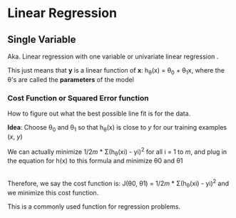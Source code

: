 # Linear Regression

## Single Variable

Aka. Linear regression with one variable or univariate linear regression . 

This just means that **y** is a linear function of **x**: h<sub>&theta;</sub>(x) = &theta;<sub>0</sub> + &theta;<sub>1</sub>x, where the &theta;'s are called the **parameters** of the model

### Cost Function or Squared Error function

How to figure out what the best possible line fit is for the data.

**Idea**: Choose &theta;<sub>0</sub> and &theta;<sub>1</sub> so that h<sub>&theta;</sub>(x) is close to *y* for our training examples (*x*, *y*)

We can actually minimize 1/2*m* * &Sigma;(h<sub>&theta;</sub>(xi) - yi)<sup>2</sup> for all i = 1 to *m*, and plug in the equation for h(x) to this formula and minimize &theta;0 and &theta;1

<br/>Therefore, we say the cost function is: J(&theta;0, &theta;1) = 1/2*m* * &Sigma;(h<sub>&theta;</sub>(xi) - yi)<sup>2</sup> and we minimize this cost function.

This is a commonly used function for regression problems.
